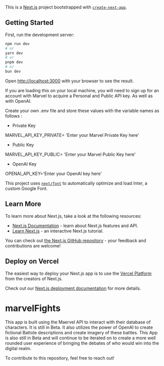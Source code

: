 This is a [Next.js](https://nextjs.org/) project bootstrapped with [`create-next-app`](https://github.com/vercel/next.js/tree/canary/packages/create-next-app).

## Getting Started

First, run the development server:

```bash
npm run dev
# or
yarn dev
# or
pnpm dev
# or
bun dev
```

Open [http://localhost:3000](http://localhost:3000) with your browser to see the result.

If you are loading this on your local machine, you will need to sign up for an account with Marvel to acquire a Personal and Public API key. As well as with OpenAI.

Create your own .env file and store these values with the variable names as follows :

- Private Key

MARVEL_API_KEY_PRIVATE= 'Enter your Marvel Private Key here'

- Public Key

MARVEL_API_KEY_PUBLIC= 'Enter your Marvel Public Key here'

- OpenAI Key

OPENAI_API_KEY='Enter your OpenAI key here'

This project uses [`next/font`](https://nextjs.org/docs/basic-features/font-optimization) to automatically optimize and load Inter, a custom Google Font.

## Learn More

To learn more about Next.js, take a look at the following resources:

- [Next.js Documentation](https://nextjs.org/docs) - learn about Next.js features and API.
- [Learn Next.js](https://nextjs.org/learn) - an interactive Next.js tutorial.

You can check out [the Next.js GitHub repository](https://github.com/vercel/next.js/) - your feedback and contributions are welcome!

## Deploy on Vercel

The easiest way to deploy your Next.js app is to use the [Vercel Platform](https://vercel.com/new?utm_medium=default-template&filter=next.js&utm_source=create-next-app&utm_campaign=create-next-app-readme) from the creators of Next.js.

Check out our [Next.js deployment documentation](https://nextjs.org/docs/deployment) for more details.

# marvelFights

This app is built using the Maervel API to interact with their database of characters. It is still in Beta. It also utilizes the power of OpenAI to create fictional Battole descriptions and create imagery of these battles. This App is also still in Beta and will continue to be iterated on to create a more well rounded user experience of bringing the debates of who would win into the digital realm.

To contribute to this repository, feel free to reach out!

